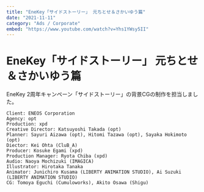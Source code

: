```yaml
---
title: "EneKey「サイドストーリー」 元ちとせ＆さかいゆう篇"
date: "2021-11-11"
category: "Ads / Corporate"
embed: "https://www.youtube.com/watch?v=Yhs1YWsy5II"
---
```


# EneKey「サイドストーリー」 元ちとせ＆さかいゆう篇

EneKey 2周年キャンペーン「サイドストーリー」の背景CGの制作を担当しました。

```plaintext
Client: ENEOS Corporation
Agency: opt
Production: xpd
Creative Director: Katsuyoshi Takada (opt)
Planner: Sayuri Aizawa (opt), Hitomi Tazawa (opt), Sayaka Hokimoto (opt)
Diector: Kei Ohta (CluB_A)
Producer: Kosuke Egami (xpd)
Production Manager: Ryota Chiba (xpd)
Audio: Naoya Mochizuki (IMAGICA)
Illustrator: Hirotaka Tanaka
Animator: Junichiro Kusama (LIBERTY ANIMATION STUDIO), Ai Suzuki (LIBERTY ANIMATION STUDIO)
CG: Tomoya Eguchi (Cumuloworks), Akito Osawa (Shigu)
```
